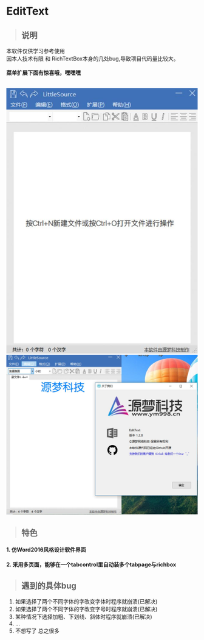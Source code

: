 # EditText
>## 说明

本软件仅供学习参考使用</br>
因本人技术有限 和 RichTextBox本身的几处bug,导致项目代码量比较大。</br>
</br>**菜单扩展下面有惊喜哦，嘿嘿嘿**</br></br>

![Image text](https://raw.githubusercontent.com/LittleSource/EditText/master/example1.jpg)
</br>
![Image text](https://raw.githubusercontent.com/LittleSource/EditText/master/example2.jpg)
>## 特色
#### 1. 仿Word2016风格设计软件界面
#### 2. 采用多页面，能够在一个tabcontrol里自动装多个tabpage与richbox

>## 遇到的具体bug
1. 如果选择了两个不同字体的字改变字体时程序就崩溃(已解决)
2. 如果选择了两个不同字体的字改变字号时程序就崩溃(已解决)
3. 某种情况下选择加粗、下划线、斜体时程序就崩溃(已解决)
4. ...
5. 不想写了  总之很多